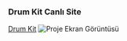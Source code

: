 ### Drum Kit Canlı Site
[Drum Kit](https://beyzanrkeskinnn.github.io/PATIKA-FRONTEND/Hafta-6/Odev_2_DrumKit/index.html)
![Proje Ekran Görüntüsü](screenshot.png)